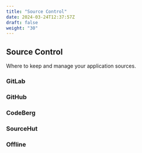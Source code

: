 ```yaml
---
title: "Source Control"
date: 2024-03-24T12:37:57Z
draft: false
weight: "30"
---
```


## Source Control

Where to keep and manage your application sources.


### GitLab

### GitHub

### CodeBerg

### SourceHut

### Offline